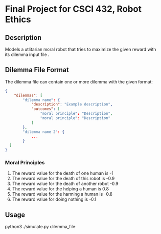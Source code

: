 # Final Project for CSCI 432, Robot Ethics

## Description
Models a utlitarian moral robot that tries to maximize the given reward with its dilemma input file .

## Dilemma File Format
The dilemma file can contain one or more dilemma with the given format:
```json
{
    "dilemmas": [ 
        "dilemma name": {
            "description": "Example description",
            "outcomes": [ 
                "moral principle": "Description",
                "moral principle": "Description"
            ]
        },
        "dilemma name 2": {
            ...
        }
  ]
}
```

### Moral Principles 
1. The reward value for the death of one human is -1
2. The reward value for the death of this robot is -0.9
3. The reward value for the death of another robot -0.9
4. The reward value for the helping a human is 0.8
5. The reward value for the harming a human is -0.8
6. The reward value for doing nothing is -0.1


## Usage

python3 ./simulate.py dilemma_file